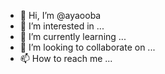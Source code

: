 - 👋 Hi, I’m @ayaooba
- 👀 I’m interested in ...
- 🌱 I’m currently learning ...
- 💞️ I’m looking to collaborate on ...
- 📫 How to reach me ...

<!---
ayaooba/ayaooba is a ✨ special ✨ repository because its `README.md` (this file) appears on your GitHub profile.
You can click the Preview link to take a look at your changes.
--->
